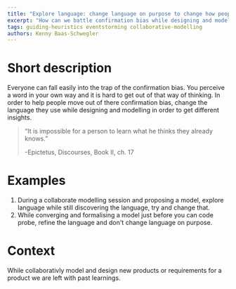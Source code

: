 ```yaml
---
title: "Explore language: change language on purpose to change how people think."
excerpt: "How can we battle confirmation bias while designing and modelling?"
tags: guiding-heuristics eventstorming collaborative-modelling
authors: Kenny Baas-Schwegler
---
```


# Short description

Everyone can fall easily into the trap of the confirmation bias. You perceive a word in your own way and it is hard to get out of that way of thinking. In order to help people move out of there confirmation bias, change the language they use while designing and modelling in order to get different insights.

> “It is impossible for a person to learn what he thinks they already knows.” 
> 
> -Epictetus, Discourses, Book II, ch. 17

# Examples

1. During a collaborate modelling session and proposing a model, explore language while still discovering the language, try and change that.
2. While converging and formalising a model just before you can code probe, refine the language and don't change language on purpose.

# Context

While collaborativly model and design new products or requirements for a product we are left with past learnings.
